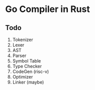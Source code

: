 # Go Compiler in Rust

## Todo

1) Tokenizer
2) Lexer
3) AST
4) Parser
5) Symbol Table
6) Type Checker
7) CodeGen (risc-v)
8) Optimizer
9) Linker (maybe)

